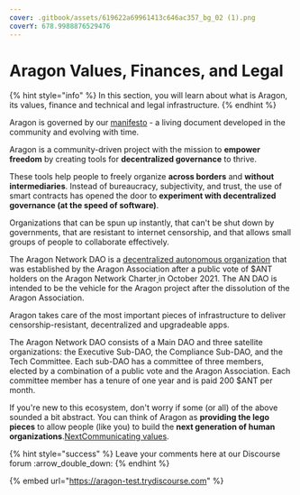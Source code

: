 ```yaml
---
cover: .gitbook/assets/619622a69961413c646ac357_bg_02 (1).png
coverY: 678.9988876529476
---
```


# Aragon Values, Finances, and Legal

{% hint style="info" %}
In this section, you will learn about what is Aragon, its values, finance and technical and legal infrastructure.&#x20;
{% endhint %}

Aragon is governed by our [manifesto](https://aragon.org/manifesto) - a living document developed in the community and evolving with time.

Aragon is a community-driven project with the mission to **empower freedom** by creating tools for **decentralized governance** to thrive.&#x20;

These tools help people to freely organize **across borders** and **without intermediaries**. Instead of bureaucracy, subjectivity, and trust, the use of smart contracts has opened the door to **experiment with decentralized governance (at the speed of software)**.

Organizations that can be spun up instantly, that can't be shut down by governments, that are resistant to internet censorship, and that allows small groups of people to collaborate effectively.

The Aragon Network DAO is a [decentralized autonomous organization](https://en.wikipedia.org/wiki/Decentralized\_autonomous\_organization) that was established by the Aragon Association after a public vote of $ANT holders on the Aragon Network Charter[ ](https://en.wikipedia.org/wiki/Draft:Aragon\_\(organization\)#cite\_note-6)in October 2021. The AN DAO is intended to be the vehicle for the Aragon project after the dissolution of the Aragon Association.

Aragon takes care of the most important pieces of infrastructure to deliver censorship-resistant, decentralized and upgradeable apps.

The Aragon Network DAO consists of a Main DAO and three satellite organizations: the Executive Sub-DAO, the Compliance Sub-DAO, and the Tech Committee. Each sub-DAO has a committee of three members, elected by a combination of a public vote and the Aragon Association. Each committee member has a tenure of one year and is paid 200 $ANT per month.

If you're new to this ecosystem, don't worry if some (or all) of the above sounded a bit abstract. You can think of Aragon as **providing the lego pieces** to allow people (like you) to build the **next generation of human organizations**.[NextCommunicating values](https://app.gitbook.com/o/3h8kxj8geKVXgyMnGbYT/s/zhQIP88M8McmSaEGSymT/\~/changes/CPFwMGGx8RKICpM5s9Es/aragon/readme/communicating-values).

{% hint style="success" %}
Leave your comments here at our Discourse forum :arrow\_double\_down:
{% endhint %}

{% embed url="https://aragon-test.trydiscourse.com" %}
